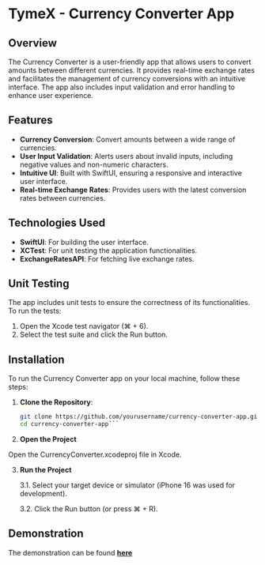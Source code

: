 # TymeX - Currency Converter App

## Overview

The Currency Converter is a user-friendly app that allows users to convert amounts between different currencies. It provides real-time exchange rates and facilitates the management of currency conversions with an intuitive interface. The app also includes input validation and error handling to enhance user experience.

## Features

- **Currency Conversion**: Convert amounts between a wide range of currencies.
- **User Input Validation**: Alerts users about invalid inputs, including negative values and non-numeric characters.
- **Intuitive UI**: Built with SwiftUI, ensuring a responsive and interactive user interface.
- **Real-time Exchange Rates**: Provides users with the latest conversion rates between currencies.

## Technologies Used

- **SwiftUI**: For building the user interface.
- **XCTest**: For unit testing the application functionalities.
- **ExchangeRatesAPI**: For fetching live exchange rates.

## Unit Testing
The app includes unit tests to ensure the correctness of its functionalities. To run the tests:

1. Open the Xcode test navigator (⌘ + 6).
2. Select the test suite and click the Run button.

## Installation

To run the Currency Converter app on your local machine, follow these steps:

1. **Clone the Repository**:
   ```bash
   git clone https://github.com/yourusername/currency-converter-app.git
   cd currency-converter-app```

2. **Open the Project**

Open the CurrencyConverter.xcodeproj file in Xcode.

3. **Run the Project**

    3.1. Select your target device or simulator (iPhone 16 was used for development).
    
    3.2. Click the Run button (or press ⌘ + R).

## Demonstration

The demonstration can be found **[here](https://vimeo.com/1025390669?share=copy)**

